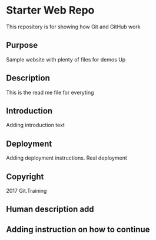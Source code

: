 # Starter Web Repo

This repository is for showing how Git and GitHub work

## Purpose

Sample website with plenty of files for demos
Up

## Description
This is the read me file for everyting

## Introduction
Adding introduction text

## Deployment
Adding deployment instructions. Real deployment

## Copyright
2017 Git.Training

## Human description add

## Adding instruction on how to continue
